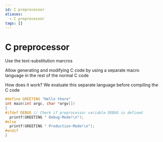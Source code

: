 ```yaml
---
id: C preprocessor
aliases:
  - C preprocessor
tags: []
---
```


# C preprocessor

Use the text-substitution marcros

Allow generating and modifying C code by using a separate macro language in the rest of the normal C code

How does it work? We evaluate this separate language before compiling the C code

```c
#define GREETING "Hello there"
int main(int argc, char *argv[])
{
#ifdef DEBUG // Check if preprocessor variable DEBUG is defined
  printf(GREETING " Debug-Mode!\n");
#else
  printf(GREETING " Production-Mode!\n");
#endif
}
```
